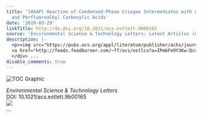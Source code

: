 ```yaml
---
title: '[ASAP] Reaction of Condensed-Phase Criegee Intermediates with Carboxylic Acids
  and Perfluoroalkyl Carboxylic Acids'
date: '2019-03-29'
linkTitle: http://dx.doi.org/10.1021/acs.estlett.9b00165
source: 'Environmental Science & Technology Letters: Latest Articles (ACS Publications)'
description: |-
  <p><img src="https://pubs.acs.org/appl/literatum/publisher/achs/journals/content/estlcu/0/estlcu.ahead-of-print/acs.estlett.9b00165/20190329/images/medium/ez-2019-00165p_0006.gif" alt="TOC Graphic"/></p><div><cite>Environmental Science & Technology Letters</cite></div><div>DOI: 10.1021/acs.estlett.9b00165</div><div class="feedflare">
  <a href="http://feeds.feedburner.com/~ff/acs/estlcu?a=IPmbFe9Y3Kw:QcoOMGzenvc:yIl2AUoC8zA"><img src="http://feeds.feedburner.com/~ff/acs/estlcu?d=yIl2AUoC8zA" border="0"></img></a>
  </div> ...
disable_comments: true
---
```

<p><img src="https://pubs.acs.org/appl/literatum/publisher/achs/journals/content/estlcu/0/estlcu.ahead-of-print/acs.estlett.9b00165/20190329/images/medium/ez-2019-00165p_0006.gif" alt="TOC Graphic"/></p><div><cite>Environmental Science & Technology Letters</cite></div><div>DOI: 10.1021/acs.estlett.9b00165</div><div class="feedflare">
<a href="http://feeds.feedburner.com/~ff/acs/estlcu?a=IPmbFe9Y3Kw:QcoOMGzenvc:yIl2AUoC8zA"><img src="http://feeds.feedburner.com/~ff/acs/estlcu?d=yIl2AUoC8zA" border="0"></img></a>
</div> ...